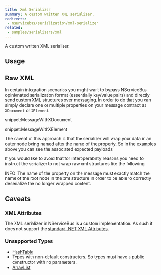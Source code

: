 ```yaml
---
title: Xml Serializer
summary: A custom written XML serializer.
redirects:
 - nservicebus/serialization/xml-serializer
related:
 - samples/serializers/xml
---
```


A custom written XML serializer.


## Usage

<!-- import XmlSerialization -->


## Raw XML

In certain integration scenarios you might want to bypass NServiceBus opinionated serialization format (essentially key/value pairs) and directly send custom XML structures over messaging. In order to do that you can simply declare one or multiple properties on your message contract as `XDocument` or `XElement`.

snippet:MessageWithXDocument

snippet:MessageWithXElement

The caveat of this approach is that the serializer will wrap your data in an outer node being named after the name of the property. So in the examples above you can see the associated expected payloads.

If you would like to avoid that for interoperability reasons you need to instruct the serializer to not wrap raw xml structures like the following

<!-- import ConfigureRawXmlSerialization -->

INFO: The name of the property on the message must exactly match the name of the root node in the xml structure in order to be able to correctly deserialize the no longer wrapped content.


## Caveats


### XML Attributes

The XML serializer in NServiceBus is a custom implementation. As such it does not support the [standard .NET XML Attributes](https://msdn.microsoft.com/en-us/library/2baksw0z.aspx).


### Unsupported Types

 * [HashTable](https://msdn.microsoft.com/en-us/library/system.collections.hashtable.aspx)
 * Types with non-default constructors. So types must have a public constructor with no parameters.
 * [ArrayList](https://msdn.microsoft.com/en-us/library/system.collections.arraylist.aspx)
